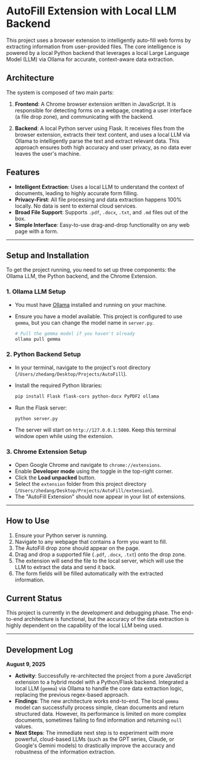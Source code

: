 # AutoFill Extension with Local LLM Backend

This project uses a browser extension to intelligently auto-fill web forms by extracting information from user-provided files. The core intelligence is powered by a local Python backend that leverages a local Large Language Model (LLM) via Ollama for accurate, context-aware data extraction.

## Architecture

The system is composed of two main parts:

1.  **Frontend**: A Chrome browser extension written in JavaScript. It is responsible for detecting forms on a webpage, creating a user interface (a file drop zone), and communicating with the backend.

2.  **Backend**: A local Python server using Flask. It receives files from the browser extension, extracts their text content, and uses a local LLM via Ollama to intelligently parse the text and extract relevant data. This approach ensures both high accuracy and user privacy, as no data ever leaves the user's machine.

## Features

- **Intelligent Extraction**: Uses a local LLM to understand the context of documents, leading to highly accurate form filling.
- **Privacy-First**: All file processing and data extraction happens 100% locally. No data is sent to external cloud services.
- **Broad File Support**: Supports `.pdf`, `.docx`, `.txt`, and `.md` files out of the box.
- **Simple Interface**: Easy-to-use drag-and-drop functionality on any web page with a form.

---

## Setup and Installation

To get the project running, you need to set up three components: the Ollama LLM, the Python backend, and the Chrome Extension.

### 1. Ollama LLM Setup

- You must have [Ollama](https://ollama.com/) installed and running on your machine.
- Ensure you have a model available. This project is configured to use `gemma`, but you can change the model name in `server.py`.

  ```bash
  # Pull the gemma model if you haven't already
  ollama pull gemma
  ```

### 2. Python Backend Setup

- In your terminal, navigate to the project's root directory (`/Users/zhedang/Desktop/Projects/AutoFill`).
- Install the required Python libraries:

  ```bash
  pip install Flask flask-cors python-docx PyPDF2 ollama
  ```

- Run the Flask server:

  ```bash
  python server.py
  ```

- The server will start on `http://127.0.0.1:5000`. Keep this terminal window open while using the extension.

### 3. Chrome Extension Setup

- Open Google Chrome and navigate to `chrome://extensions`.
- Enable **Developer mode** using the toggle in the top-right corner.
- Click the **Load unpacked** button.
- Select the `extension` folder from this project directory (`/Users/zhedang/Desktop/Projects/AutoFill/extension`).
- The "AutoFill Extension" should now appear in your list of extensions.

---

## How to Use

1.  Ensure your Python server is running.
2.  Navigate to any webpage that contains a form you want to fill.
3.  The AutoFill drop zone should appear on the page.
4.  Drag and drop a supported file (`.pdf`, `.docx`, `.txt`) onto the drop zone.
5.  The extension will send the file to the local server, which will use the LLM to extract the data and send it back.
6.  The form fields will be filled automatically with the extracted information.

## Current Status

This project is currently in the development and debugging phase. The end-to-end architecture is functional, but the accuracy of the data extraction is highly dependent on the capability of the local LLM being used.

---

## Development Log

**August 9, 2025**

- **Activity**: Successfully re-architected the project from a pure JavaScript extension to a hybrid model with a Python/Flask backend. Integrated a local LLM (`gemma`) via Ollama to handle the core data extraction logic, replacing the previous regex-based approach.
- **Findings**: The new architecture works end-to-end. The local `gemma` model can successfully process simple, clean documents and return structured data. However, its performance is limited on more complex documents, sometimes failing to find information and returning `null` values.
- **Next Steps**: The immediate next step is to experiment with more powerful, cloud-based LLMs (such as the GPT series, Claude, or Google's Gemini models) to drastically improve the accuracy and robustness of the information extraction.
